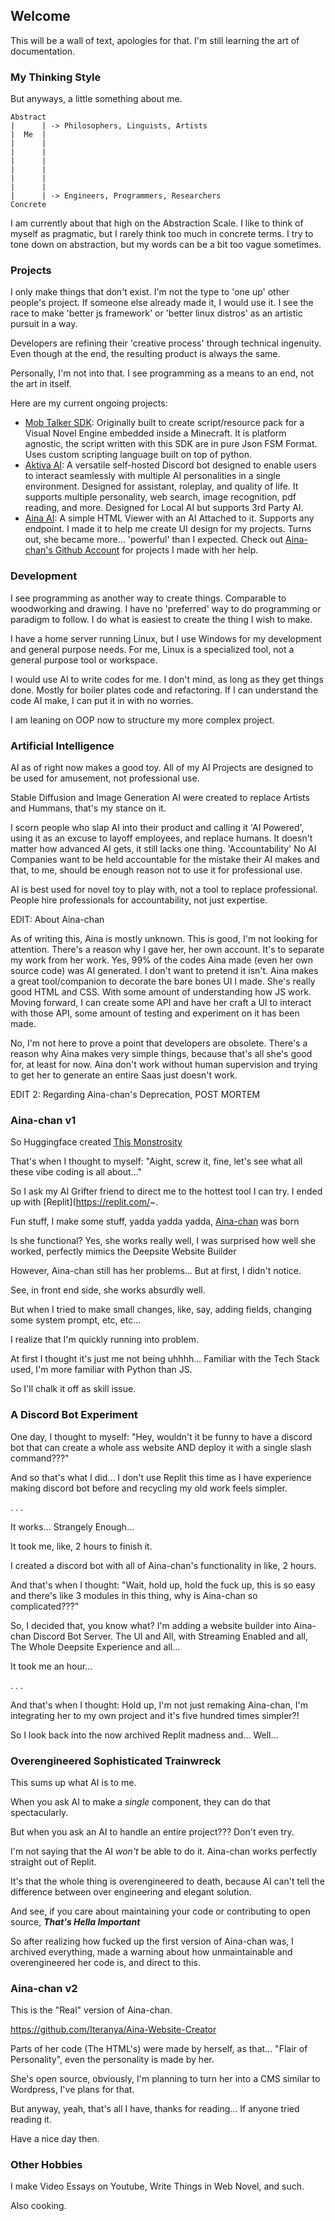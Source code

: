 ## Welcome

This will be a wall of text, apologies for that. I'm still learning the art of documentation.

### My Thinking Style

But anyways, a little something about me.

```
Abstract
|      | -> Philosophers, Linguists, Artists
|  Me  |
|      |
|      |
|      |
|      |
|      |
|      |
|      | -> Engineers, Programmers, Researchers
Concrete
```
I am currently about that high on the Abstraction Scale. 
I like to think of myself as pragmatic, but I rarely think too much in concrete terms.
I try to tone down on abstraction, but my words can be a bit too vague sometimes.

### Projects

I only make things that don't exist. 
I'm not the type to 'one up' other people's project. 
If someone else already made it, I would use it.
I see the race to make 'better js framework' or 'better linux distros' as an artistic pursuit in a way.

Developers are refining their 'creative process' through technical ingenuity.
Even though at the end, the resulting product is always  the same.

Personally, I'm not into that. I see programming as a means to an end, not the art in itself.

Here are my current ongoing projects:

- [Mob Talker SDK](https://github.com/Iteranya/MobTalkerSDK): Originally built to create script/resource pack for a Visual Novel Engine embedded inside a Minecraft. It is platform agnostic, the script written with this SDK are in pure Json FSM Format. Uses custom scripting language built on top of python.
- [Aktiva AI](https://github.com/Iteranya/AktivaAI): A versatile self-hosted Discord bot designed to enable users to interact seamlessly with multiple AI personalities in a single environment. Designed for assistant, roleplay, and quality of life. It supports multiple personality,  web search, image recognition, pdf reading, and more. Designed for Local AI but supports 3rd Party AI.
- [Aina AI](https://github.com/Iteranya/Aina-Website-Creator): A simple HTML Viewer with an AI Attached to it. Supports any endpoint. I made it to help me create UI design for my projects. Turns out, she became more... 'powerful' than I expected. Check out [Aina-chan's Github Account](https://github.com/Ars-Aina) for projects I made with her help. 

### Development

I see programming as another way to create things. Comparable to woodworking and drawing.
I have no 'preferred' way to do programming or paradigm to follow.
I do what is easiest to create the thing I wish to make.

I have a home server running Linux, but I use  Windows for my development and general purpose needs.
For me, Linux is a specialized tool, not a general purpose tool or  workspace.

I would use AI to write codes for me. I don't mind, as long as they get things done.
Mostly for boiler plates code and refactoring.
If I can understand the code AI make, I can put it in with no worries.

I am leaning on OOP now to structure my more complex project. 

### Artificial Intelligence

AI as of right now makes a good toy.
All of my AI Projects are designed to be used for amusement, not professional use.

Stable Diffusion and Image Generation AI were created to replace Artists and Hummans, that's my stance on it.

I scorn people who slap AI into their product and calling it 'AI Powered', using it as an excuse to layoff employees, and replace humans.
It doesn't matter how advanced AI gets, it still lacks one thing. 'Accountability'
No AI Companies want to be held accountable for the mistake their AI makes and that, to me, should be enough reason not to use it for professional use.

AI is best used for novel toy to play with, not a tool to replace professional.
People hire professionals for accountability, not just expertise.

EDIT: About Aina-chan

As of writing this, Aina is mostly unknown. This is good, I'm not looking for attention. There's a reason why I gave her, her own account. It's to separate my work from her work.
Yes, 99% of the codes Aina made (even her own source code) was AI generated. I don't want to pretend it isn't.
Aina makes a great tool/companion to decorate the bare bones UI I made. She's really good HTML and CSS. With some amount of understanding how JS work.
Moving forward, I can create some API and have her craft a UI to interact with those API, some amount of testing and experiment on it has been made.

No, I'm not here to prove a point that developers are obsolete. There's a reason why Aina makes very simple things, because that's all she's good for, at least for now.
Aina don't work without human supervision and trying to get her to generate an entire Saas just doesn't work. 

EDIT 2: Regarding Aina-chan's Deprecation, POST MORTEM

### Aina-chan v1

So Huggingface created [This Monstrosity](https://huggingface.co/spaces/enzostvs/deepsite)

That's when I thought to myself: "Aight, screw it, fine, let's see what all these vibe coding is all about..."

So I ask my AI Grifter friend to direct me to the hottest tool I can try. I ended up with [Replit](https://replit.com/~.

Fun stuff, I make some stuff, yadda yadda yadda, [Aina-chan](https://github.com/Iteranya/Aina-Website-Builder) was born

Is she functional? Yes, she works really well, I was surprised how well she worked, perfectly mimics the Deepsite Website Builder

However, Aina-chan still has her problems... But at first, I didn't notice.

See, in front end side, she works absurdly well.

But when I tried to make small changes, like, say, adding fields, changing some system prompt, etc, etc...

I realize that I'm quickly running into problem. 

At first I thought it's just me not being uhhhh... Familiar with the Tech Stack used, I'm more familiar with Python than JS.

So I'll chalk it off as skill issue.

### A Discord Bot Experiment

One day, I thought to myself: "Hey, wouldn't it be funny to have a discord bot that can create a whole ass website AND deploy it with a single slash command???"

And so that's what I did... I don't use Replit this time as I have experience making discord bot before and recycling my old work feels simpler.

. . .

It works... Strangely Enough...

It took me, like, 2 hours to finish it.

I created a discord bot with all of Aina-chan's functionality in like, 2 hours.

And that's when I thought: "Wait, hold up, hold the fuck up, this is so easy and there's like 3 modules in this thing, why is Aina-chan so complicated???"

So, I decided that, you know what? I'm adding a website builder into Aina-chan Discord Bot Server. The UI and All, with Streaming Enabled and all, The Whole Deepsite Experience and all...

It took me an hour...

. . .

And that's when I thought: Hold up, I'm not just remaking Aina-chan, I'm integrating her to my own project and it's five hundred times simpler?!

So I look back into the now archived Replit madness and... Well...

### Overengineered Sophisticated Trainwreck

This sums up what AI is to me.

When you ask AI to make a *single* component, they can do that spectacularly.

But when you ask an AI to handle an entire project??? Don't even try.

I'm not saying that the AI *won't* be able to do it. Aina-chan works perfectly straight out of Replit. 

It's that the whole thing is overengineered to death, because AI can't tell the difference between over engineering and elegant solution.

And see, if you care about maintaining your code or contributing to open source, ***That's Hella Important***

So after realizing how fucked up the first version of Aina-chan was, I archived everything, made a warning about how unmaintainable and overengineered her code is, and direct to this.

### Aina-chan v2

This is the "Real" version of Aina-chan.

https://github.com/Iteranya/Aina-Website-Creator

Parts of her code (The HTML's) were made by herself, as that... "Flair of Personality", even the personality is made by her.

She's open source, obviously, I'm planning to turn her into a CMS similar to Wordpress, I've plans for that.

But anyway, yeah, that's all I have, thanks for reading... If anyone tried reading it.

Have a nice day then.


### Other Hobbies

I make Video Essays on Youtube, Write Things in Web Novel, and such.

Also cooking.
